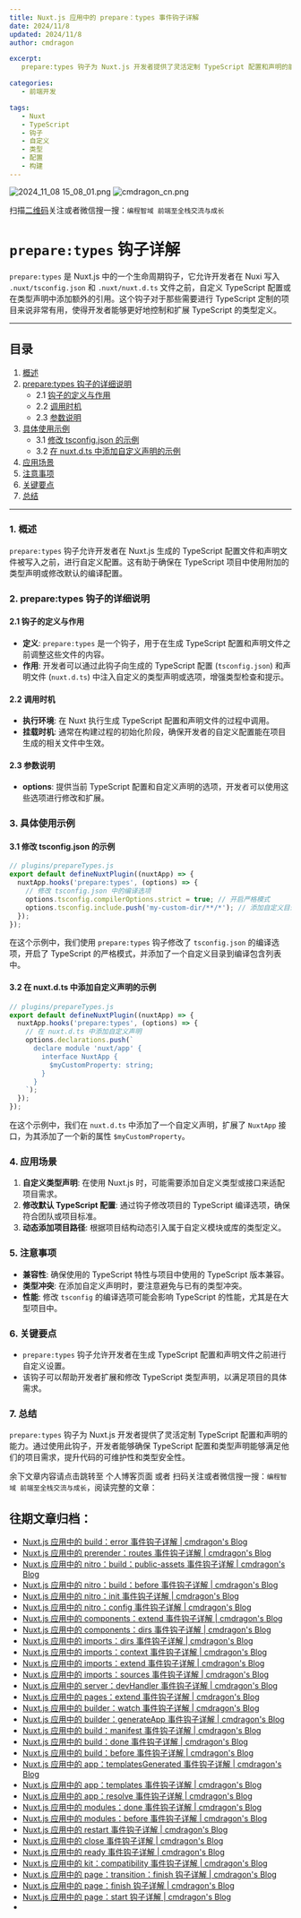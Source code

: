 ```yaml
---
title: Nuxt.js 应用中的 prepare：types 事件钩子详解
date: 2024/11/8
updated: 2024/11/8
author: cmdragon

excerpt:
   prepare:types 钩子为 Nuxt.js 开发者提供了灵活定制 TypeScript 配置和声明的能力。通过使用此钩子，开发者能够确保 TypeScript 配置和类型声明能够满足他们的项目需求，提升代码的可维护性和类型安全性。

categories:
   - 前端开发

tags:
   - Nuxt
   - TypeScript
   - 钩子
   - 自定义
   - 类型
   - 配置
   - 构建
---
```


<img src="https://static.amd794.com/blog/images/2024_11_08 15_08_01.png@blog" title="2024_11_08 15_08_01.png" alt="2024_11_08 15_08_01.png"/>

<img src="https://api2.cmdragon.cn/upload/cmder/20250304_012821924.jpg" title="cmdragon_cn.png" alt="cmdragon_cn.png"/>


扫描[二维码](https://api2.cmdragon.cn/upload/cmder/20250304_012821924.jpg)关注或者微信搜一搜：`编程智域 前端至全栈交流与成长`

# `prepare:types` 钩子详解

`prepare:types` 是 Nuxt.js 中的一个生命周期钩子，它允许开发者在 Nuxi 写入 `.nuxt/tsconfig.json` 和 `.nuxt/nuxt.d.ts` 文件之前，自定义 TypeScript 配置或在类型声明中添加额外的引用。这个钩子对于那些需要进行 TypeScript 定制的项目来说非常有用，使得开发者能够更好地控制和扩展 TypeScript 的类型定义。

---

## 目录

1. [概述](#1-概述)
2. [prepare:types 钩子的详细说明](#2-preparatypes-钩子的详细说明)
   - 2.1 [钩子的定义与作用](#21-钩子的定义与作用)
   - 2.2 [调用时机](#22-调用时机)
   - 2.3 [参数说明](#23-参数说明)
3. [具体使用示例](#3-具体使用示例)
   - 3.1 [修改 tsconfig.json 的示例](#31-修改-tsconfigjson-的示例)
   - 3.2 [在 nuxt.d.ts 中添加自定义声明的示例](#32-在-nuxtdts-中添加自定义声明的示例)
4. [应用场景](#4-应用场景)
5. [注意事项](#5-注意事项)
6. [关键要点](#6-关键要点)
7. [总结](#7-总结)

---

### 1. 概述

`prepare:types` 钩子允许开发者在 Nuxt.js 生成的 TypeScript 配置文件和声明文件被写入之前，进行自定义配置。这有助于确保在 TypeScript 项目中使用附加的类型声明或修改默认的编译配置。

### 2. prepare:types 钩子的详细说明

#### 2.1 钩子的定义与作用

- **定义**: `prepare:types` 是一个钩子，用于在生成 TypeScript 配置和声明文件之前调整这些文件的内容。
- **作用**: 开发者可以通过此钩子向生成的 TypeScript 配置 (`tsconfig.json`) 和声明文件 (`nuxt.d.ts`) 中注入自定义的类型声明或选项，增强类型检查和提示。

#### 2.2 调用时机

- **执行环境**: 在 Nuxt 执行生成 TypeScript 配置和声明文件的过程中调用。
- **挂载时机**: 通常在构建过程的初始化阶段，确保开发者的自定义配置能在项目生成的相关文件中生效。

#### 2.3 参数说明

- **options**: 提供当前 TypeScript 配置和自定义声明的选项，开发者可以使用这些选项进行修改和扩展。

### 3. 具体使用示例

#### 3.1 修改 tsconfig.json 的示例

```javascript
// plugins/prepareTypes.js
export default defineNuxtPlugin((nuxtApp) => {
  nuxtApp.hooks('prepare:types', (options) => {
    // 修改 tsconfig.json 中的编译选项
    options.tsconfig.compilerOptions.strict = true; // 开启严格模式
    options.tsconfig.include.push('my-custom-dir/**/*'); // 添加自定义目录
  });
});
```

在这个示例中，我们使用 `prepare:types` 钩子修改了 `tsconfig.json` 的编译选项，开启了 TypeScript 的严格模式，并添加了一个自定义目录到编译包含列表中。

#### 3.2 在 nuxt.d.ts 中添加自定义声明的示例

```javascript
// plugins/prepareTypes.js
export default defineNuxtPlugin((nuxtApp) => {
  nuxtApp.hooks('prepare:types', (options) => {
    // 在 nuxt.d.ts 中添加自定义声明
    options.declarations.push(`
      declare module 'nuxt/app' {
        interface NuxtApp {
          $myCustomProperty: string;
        }
      }
    `);
  });
});
```

在这个示例中，我们在 `nuxt.d.ts` 中添加了一个自定义声明，扩展了 `NuxtApp` 接口，为其添加了一个新的属性 `$myCustomProperty`。

### 4. 应用场景

1. **自定义类型声明**: 在使用 Nuxt.js 时，可能需要添加自定义类型或接口来适配项目需求。
2. **修改默认 TypeScript 配置**: 通过钩子修改项目的 TypeScript 编译选项，确保符合团队或项目标准。
3. **动态添加项目路径**: 根据项目结构动态引入属于自定义模块或库的类型定义。

### 5. 注意事项

- **兼容性**: 确保使用的 TypeScript 特性与项目中使用的 TypeScript 版本兼容。
- **类型冲突**: 在添加自定义声明时，要注意避免与已有的类型冲突。
- **性能**: 修改 `tsconfig` 的编译选项可能会影响 TypeScript 的性能，尤其是在大型项目中。

### 6. 关键要点

- `prepare:types` 钩子允许开发者在生成 TypeScript 配置和声明文件之前进行自定义设置。
- 该钩子可以帮助开发者扩展和修改 TypeScript 类型声明，以满足项目的具体需求。

### 7. 总结

`prepare:types` 钩子为 Nuxt.js 开发者提供了灵活定制 TypeScript 配置和声明的能力。通过使用此钩子，开发者能够确保 TypeScript 配置和类型声明能够满足他们的项目需求，提升代码的可维护性和类型安全性。

余下文章内容请点击跳转至 个人博客页面 或者 扫码关注或者微信搜一搜：`编程智域 前端至全栈交流与成长`，阅读完整的文章：

## 往期文章归档：

- [Nuxt.js 应用中的 build：error 事件钩子详解 | cmdragon's Blog](https://blog.cmdragon.cn/posts/6ea046edf756/)
- [Nuxt.js 应用中的 prerender：routes 事件钩子详解 | cmdragon's Blog](https://blog.cmdragon.cn/posts/925363b7ba91/)
- [Nuxt.js 应用中的 nitro：build：public-assets 事件钩子详解 | cmdragon's Blog](https://blog.cmdragon.cn/posts/e3ab63fec9ce/)
- [Nuxt.js 应用中的 nitro：build：before 事件钩子详解 | cmdragon's Blog](https://blog.cmdragon.cn/posts/1c70713c402c/)
- [Nuxt.js 应用中的 nitro：init 事件钩子详解 | cmdragon's Blog](https://blog.cmdragon.cn/posts/8122bb43e5c6/)
- [Nuxt.js 应用中的 nitro：config 事件钩子详解 | cmdragon's Blog](https://blog.cmdragon.cn/posts/61ef115005d4/)
- [Nuxt.js 应用中的 components：extend 事件钩子详解 | cmdragon's Blog](https://blog.cmdragon.cn/posts/f1df4f41c9a9/)
- [Nuxt.js 应用中的 components：dirs 事件钩子详解 | cmdragon's Blog](https://blog.cmdragon.cn/posts/0f896139298c/)
- [Nuxt.js 应用中的 imports：dirs 事件钩子详解 | cmdragon's Blog](https://blog.cmdragon.cn/posts/ddb970c3c508/)
- [Nuxt.js 应用中的 imports：context 事件钩子详解 | cmdragon's Blog](https://blog.cmdragon.cn/posts/95d21c3b16f6/)
- [Nuxt.js 应用中的 imports：extend 事件钩子详解 | cmdragon's Blog](https://blog.cmdragon.cn/posts/002d9daf4c46/)
- [Nuxt.js 应用中的 imports：sources 事件钩子详解 | cmdragon's Blog](https://blog.cmdragon.cn/posts/f4858dcadca1/)
- [Nuxt.js 应用中的 server：devHandler 事件钩子详解 | cmdragon's Blog](https://blog.cmdragon.cn/posts/801ed4ce0612/)
- [Nuxt.js 应用中的 pages：extend 事件钩子详解 | cmdragon's Blog](https://blog.cmdragon.cn/posts/83af28e7c789/)
- [Nuxt.js 应用中的 builder：watch 事件钩子详解 | cmdragon's Blog](https://blog.cmdragon.cn/posts/fa5b7db36d2d/)
- [Nuxt.js 应用中的 builder：generateApp 事件钩子详解 | cmdragon's Blog](https://blog.cmdragon.cn/posts/adc96aee3b3c/)
- [Nuxt.js 应用中的 build：manifest 事件钩子详解 | cmdragon's Blog](https://blog.cmdragon.cn/posts/523de9001247/)
- [Nuxt.js 应用中的 build：done 事件钩子详解 | cmdragon's Blog](https://blog.cmdragon.cn/posts/41dece9c782c/)
- [Nuxt.js 应用中的 build：before 事件钩子详解 | cmdragon's Blog](https://blog.cmdragon.cn/posts/eb2bd3bbfab8/)
- [Nuxt.js 应用中的 app：templatesGenerated 事件钩子详解 | cmdragon's Blog](https://blog.cmdragon.cn/posts/b76b5d553a8b/)
- [Nuxt.js 应用中的 app：templates 事件钩子详解 | cmdragon's Blog](https://blog.cmdragon.cn/posts/ace6c53275c4/)
- [Nuxt.js 应用中的 app：resolve 事件钩子详解 | cmdragon's Blog](https://blog.cmdragon.cn/posts/9ea12f07cc2a/)
- [Nuxt.js 应用中的 modules：done 事件钩子详解 | cmdragon's Blog](https://blog.cmdragon.cn/posts/397fbad66fab/)
- [Nuxt.js 应用中的 modules：before 事件钩子详解 | cmdragon's Blog](https://blog.cmdragon.cn/posts/5b5669bca701/)
- [Nuxt.js 应用中的 restart 事件钩子详解 | cmdragon's Blog](https://blog.cmdragon.cn/posts/25888bf37a0f/)
- [Nuxt.js 应用中的 close 事件钩子详解 | cmdragon's Blog](https://blog.cmdragon.cn/posts/ec1665a791a5/)
- [Nuxt.js 应用中的 ready 事件钩子详解 | cmdragon's Blog](https://blog.cmdragon.cn/posts/37d771762c8f/)
- [Nuxt.js 应用中的 kit：compatibility 事件钩子详解 | cmdragon's Blog](https://blog.cmdragon.cn/posts/52224e8e71ec/)
- [Nuxt.js 应用中的 page：transition：finish 钩子详解 | cmdragon's Blog](https://blog.cmdragon.cn/posts/80acaed2b809/)
- [Nuxt.js 应用中的 page：finish 钩子详解 | cmdragon's Blog](https://blog.cmdragon.cn/posts/2e422732f13a/)
- [Nuxt.js 应用中的 page：start 钩子详解 | cmdragon's Blog](https://blog.cmdragon.cn/posts/9876204f1a7b/)
-

